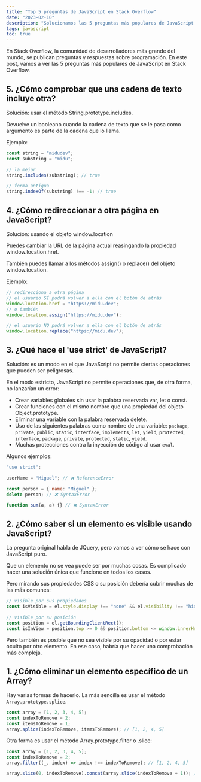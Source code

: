 ```yaml
---
title: "Top 5 preguntas de JavaScript en Stack Overflow"
date: "2023-02-10"
description: "Solucionamos las 5 preguntas más populares de JavaScript en Stack Overflow"
tags: javascript
toc: true
---
```


En Stack Overflow, la comunidad de desarrolladores más grande del mundo, se publican preguntas y respuestas sobre programación. En este post, vamos a ver las 5 preguntas más populares de JavaScript en Stack Overflow.

## 5. ¿Cómo comprobar que una cadena de texto incluye otra?

Solución: usar el método String.prototype.includes.

Devuelve un booleano cuando la cadena de texto que se le pasa como argumento es parte de la cadena que lo llama.

Ejemplo:

```javascript
const string = "midudev";
const substring = "midu";

// la mejor
string.includes(substring); // true

// forma antigua
string.indexOf(substring) !== -1; // true
```

## 4. ¿Cómo redireccionar a otra página en JavaScript?

Solución: usando el objeto window.location

Puedes cambiar la URL de la página actual reasingando la propiedad window.location.href.

También puedes llamar a los métodos assign() o replace() del objeto window.location.

Ejemplo:

```javascript
// redirecciona a otra página
// el usuario SÍ podrá volver a ella con el botón de atrás
window.location.href = "https://midu.dev";
// o también
window.location.assign("https://midu.dev");

// el usuario NO podrá volver a ella con el botón de atrás
window.location.replace("https://midu.dev");
```

## 3. ¿Qué hace el 'use strict' de JavaScript?

Solución: es un modo en el que JavaScript no permite ciertas operaciones que pueden ser peligrosas.

En el modo estricto, JavaScript no permite operaciones que, de otra forma, no lanzarían un error:

- Crear variables globales sin usar la palabra reservada var, let o const.
- Crear funciones con el mismo nombre que una propiedad del objeto Object.prototype.
- Eliminar una variable con la palabra reservada delete.
- Uso de las siguientes palabras como nombre de una variable: `package`, `private`, `public`, `static`, `interface`, `implements`, `let`, `yield`, `protected`, `interface`, `package`, `private`, `protected`, `static`, `yield`.
- Muchas protecciones contra la inyección de código al usar `eval`.

Algunos ejemplos:

```javascript
"use strict";

userName = "Miguel"; // ❌ ReferenceError

const person = { name: "Miguel" };
delete person; // ❌ SyntaxError

function sum(a, a) {} // ❌ SyntaxError
```

## 2. ¿Cómo saber si un elemento es visible usando JavaScript?

La pregunta original habla de JQuery, pero vamos a ver cómo se hace con JavaScript puro.

Que un elemento no se vea puede ser por muchas cosas. Es complicado hacer una solución única que funcione en todos los casos.

Pero mirando sus propiedades CSS o su posición debería cubrir muchas de las más comunes:

```javascript
// visible por sus propiedades
const isVisible = el.style.display !== "none" && el.visibility !== "hidden";

// visible por su posición
const position = el.getBoundingClientRect();
const isInView = position.top >= 0 && position.bottom <= window.innerHeight;
```

Pero también es posible que no sea visible por su opacidad o por estar oculto por otro elemento. En ese caso, habría que hacer una comprobación más compleja.

## 1. ¿Cómo eliminar un elemento específico de un Array?

Hay varias formas de hacerlo. La más sencilla es usar el método `Array.prototype.splice`.

```javascript
const array = [1, 2, 3, 4, 5];
const indexToRemove = 2;
const itemsToRemove = 1;
array.splice(indexToRemove, itemsToRemove); // [1, 2, 4, 5]
```

Otra forma es usar el método Array.prototype.filter o .slice:

```javascript
const array = [1, 2, 3, 4, 5];
const indexToRemove = 2;
array.filter((_, index) => index !== indexToRemove); // [1, 2, 4, 5]

array.slice(0, indexToRemove).concat(array.slice(indexToRemove + 1)); // [1, 2, 4, 5]
```
